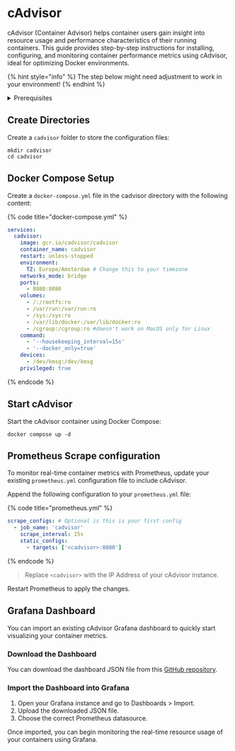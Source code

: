 # cAdvisor

cAdvisor (Container Advisor) helps container users gain insight into resource usage and performance characteristics of their running containers. This guide provides step-by-step instructions for installing, configuring, and monitoring container performance metrics using cAdvisor, ideal for optimizing Docker environments.

{% hint style="info" %}
The step below might need adjustment to work in your environment!
{% endhint %}

<details>

<summary>Prerequisites</summary>

* Docker installed on your server

</details>

## Create Directories

Create a `cadvisor` folder to store the configuration files:

```shell
mkdir cadvisor
cd cadvisor
```

## Docker Compose Setup

Create a `docker-compose.yml` file in the cadvisor directory with the following content:

{% code title="docker-compose.yml" %}
```yaml
services:
  cadvisor:
    image: gcr.io/cadvisor/cadvisor
    container_name: cadvisor
    restart: unless-stopped
    environment:
      TZ: Europe/Amsterdam # Change this to your timezone
    networks_mode: bridge
    ports:
      - 8080:8080
    volumes:
      - /:/rootfs:ro
      - /var/run:/var/run:ro
      - /sys:/sys:ro
      - /var/lib/docker:/var/lib/docker:ro
      - /cgroup:/cgroup:ro #doesn't work on MacOS only for Linux
    command: 
      - '--housekeeping_interval=15s'
      - '--docker_only=true'
    devices:
      - /dev/kmsg:/dev/kmsg
    privileged: true
```
{% endcode %}

## Start cAdvisor

Start the cAdvisor container using Docker Compose:

```shell
docker compose up -d
```

## Prometheus Scrape configuration

To monitor real-time container metrics with Prometheus, update your existing `prometheus.yml` configuration file to include cAdvisor.

Append the following configuration to your `prometheus.yml` file:

{% code title="prometheus.yml" %}
```yaml
scrape_configs: # Optional is this is your first config
  - job_name: 'cadvisor'
    scrape_interval: 15s
    static_configs:
      - targets: ['<cadvisor>:8080']
```
{% endcode %}

> Replace `<cadvisor>` with the IP Address of your cAdvisor instance.

Restart Prometheus to apply the changes.

## Grafana Dashboard

You can import an existing cAdvisor Grafana dashboard to quickly start visualizing your container metrics.

### Download the Dashboard

You can download the dashboard JSON file from this [GitHub repository](https://github.com/svenvg93/Grafana-Dashboard/tree/master/cadvisor).

### Import the Dashboard into Grafana

1. Open your Grafana instance and go to Dashboards > Import.
2. Upload the downloaded JSON file.
3. Choose the correct Prometheus datasource.

Once imported, you can begin monitoring the real-time resource usage of your containers using Grafana.
